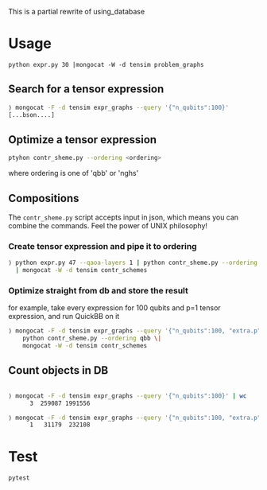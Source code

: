 This is a partial rewrite of using_database

# Usage

`python expr.py 30 |mongocat -W -d tensim problem_graphs`

## Search for a tensor expression

```bash
⟩ mongocat -F -d tensim expr_graphs --query '{"n_qubits":100}'
[...bson....]
```

## Optimize a tensor expression

```bash
ptyhon contr_sheme.py --ordering <ordering>
```

where ordering is one of 'qbb' or 'nghs'


## Compositions

The `contr_sheme.py` script accepts input in json, which means you can combine the 
commands. Feel the power of UNIX philosophy!

### Create tensor expression and pipe it to ordering

```bash
⟩ python expr.py 47 --qaoa-layers 1 | python contr_sheme.py --ordering nghs \
  | mongocat -W -d tensim contr_schemes
```


### Optimize straight from db and store the result

for example, take every expression for 100 qubits and p=1 tensor expression, and run QuickBB on it

```bash
⟩ mongocat -F -d tensim expr_graphs --query '{"n_qubits":100, "extra.p":1}' |\
    python contr_sheme.py --ordering qbb \|
    mongocat -W -d tensim contr_schemes
```


## Count objects in DB

```bash

⟩ mongocat -F -d tensim expr_graphs --query '{"n_qubits":100}' | wc
      3  259087 1991556

⟩ mongocat -F -d tensim expr_graphs --query '{"n_qubits":100, "extra.p":1}' | wc
      1   31179  232108

```

# Test

`pytest`
